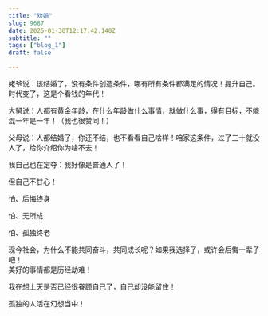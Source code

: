 ```yaml
--- 
title: "劝婚" 
slug: 9687
date: 2025-01-30T12:17:42.140Z 
subtitle: "" 
tags: ["blog_1"] 
draft: false

--- 
```



姥爷说：该结婚了，没有条件创造条件，哪有所有条件都满足的情况！提升自己。时代变了，这是个看钱的年代！

大舅说：人都有黄金年龄，在什么年龄做什么事情，就做什么事，得有目标，不能混一年是一年！（我也很赞同！）

父母说：人都结婚了，你还不结，也不看看自己啥样！咱家这条件，过了三十就没人了，给你介绍你为啥不去！




我自己也在定夺：我好像是普通人了！

但自己不甘心！




怕、后悔终身

怕、无所成

怕、孤独终老




现今社会，为什么不能共同奋斗，共同成长呢？如果我选择了，或许会后悔一辈子吧！  
美好的事情都是历经劫难！




我在想上天是否已经很眷顾自己了，自己却没能留住！  

孤独的人活在幻想当中！




